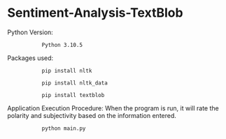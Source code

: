 # Sentiment-Analysis-TextBlob
Python Version: 
               
               Python 3.10.5

Packages used:

               pip install nltk

               pip install nltk_data
               
               pip install textblob
               
Application Execution Procedure: When the program is run, it will rate the polarity and subjectivity based on the information entered.

               python main.py
